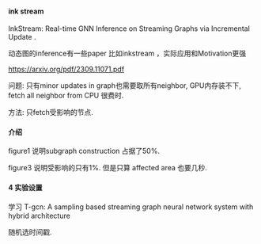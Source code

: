 #### ink stream 

InkStream: Real-time GNN Inference on Streaming Graphs via Incremental Update . 

动态图的inference有一些paper 比如inkstream ，实际应用和Motivation更强

https://arxiv.org/pdf/2309.11071.pdf

问题:  只有minor updates in graph也需要取所有neighbor, GPU内存装不下, fetch all neighbor  from CPU 很费时. 

方法: 只fetch受影响的节点. 

#### 介绍

figure1 说明subgraph construction 占据了50%.

figure3 说明受影响的只有1%. 但是只算 affected area 也要几秒.

#### 4 实验设置

学习  T-gcn: A sampling based streaming graph neural network system with hybrid architecture

随机选时间戳. 
